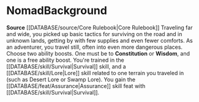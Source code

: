 ﻿---
ability:
- Constitution
- Wisdom
ability_boost:
- Constitution
- Wisdom
feat: '[[DATABASE/feat/Assurance|Assurance]]'
id: '28'
name: Nomad
prerequisite: null
rarity: Common
rus_type_level: null
skill:
- '[[DATABASE/skill/Survival|Survival]]'
- '[[DATABASE/skill/Lore|Lore]] related to one terrain you traveled in (such as Desert
  Lore or Swamp Lore).'
source: '[[DATABASE/source/Core Rulebook|Core Rulebook]]'
subcategory: general
trait: null
type: Background

---
# Nomad<span class="item-type">Background</span>

**Source** [[DATABASE/source/Core Rulebook|Core Rulebook]] 
Traveling far and wide, you picked up basic tactics for surviving on the road and in unknown lands, getting by with few supplies and even fewer comforts. As an adventurer, you travel still, often into even more dangerous places.
Choose two ability boosts. One must be to **Constitution** or **Wisdom**, and one is a free ability boost.
You're trained in the [[DATABASE/skill/Survival|Survival]] skill, and a [[DATABASE/skill/Lore|Lore]] skill related to one terrain you traveled in (such as Desert Lore or Swamp Lore). You gain the [[DATABASE/feat/Assurance|Assurance]] skill feat with [[DATABASE/skill/Survival|Survival]].